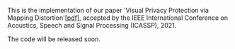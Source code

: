 This is the implementation of our paper 'Visual Privacy Protection via Mapping Distortion'[[pdf]](https://arxiv.org/pdf/1911.01769.pdf), accepted by the IEEE International Conference on Acoustics, Speech and Signal Processing (ICASSP), 2021.

The code will be released soon.

